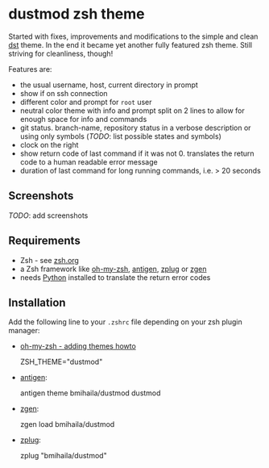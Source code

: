 # dustmod zsh theme

Started with fixes, improvements and modifications to the simple and clean [dst](https://github.com/robbyrussell/oh-my-zsh/blob/master/themes/dst.zsh-theme) theme. In the end it became yet another fully featured zsh theme. Still striving for cleanliness, though!

Features are:
- the usual username, host, current directory in prompt
- show if on ssh connection
- different color and prompt for `root` user
- neutral color theme with info and prompt split on 2 lines to allow for enough space for info and commands
- git status. branch-name, repository status in a verbose description or using only symbols (*TODO*: list possible states and symbols)
- clock on the right
- show return code of last command if it was not 0. translates the return code to a human readable error message
- duration of last command for long running commands, i.e. > 20 seconds

## Screenshots
*TODO*: add screenshots

## Requirements
- Zsh - see [zsh.org](http://www.zsh.org/)
- a Zsh framework like [oh-my-zsh](https://github.com/robbyrussell/oh-my-zsh), [antigen](https://github.com/zsh-users/antigen), [zplug](https://github.com/zplug/zplug) or [zgen](https://github.com/tarjoilija/zgen)
- needs [Python](https://www.python.org/) installed to translate the return error codes

## Installation
Add the following line to your `.zshrc` file depending on your zsh plugin manager:

- [oh-my-zsh - adding themes howto](https://github.com/robbyrussell/oh-my-zsh/wiki/Customization#overriding-and-adding-themes)

    ZSH_THEME="dustmod"

- [antigen](https://github.com/zsh-users/antigen):

    antigen theme bmihaila/dustmod dustmod

- [zgen](https://github.com/tarjoilija/zgen):

    zgen load bmihaila/dustmod

- [zplug](https://github.com/zplug/zplug):

    zplug "bmihaila/dustmod"
